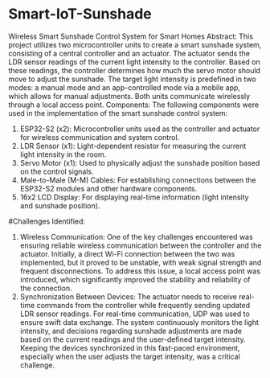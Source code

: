 # Smart-IoT-Sunshade
Wireless Smart Sunshade Control System for Smart Homes
Abstract: This project utilizes two microcontroller units to
create a smart sunshade system, consisting of a central
controller and an actuator. The actuator sends the LDR sensor
readings of the current light intensity to the controller. Based
on these readings, the controller determines how much the
servo motor should move to adjust the sunshade. The target
light intensity is predefined in two modes: a manual mode and
an app-controlled mode via a mobile app, which allows for
manual adjustments. Both units communicate wirelessly
through a local access point.
Components: The following components were used in the
implementation of the smart sunshade control system:
1. ESP32-S2 (x2): Microcontroller units used as the controller
and actuator for wireless communication and system control.
2. LDR Sensor (x1): Light-dependent resistor for measuring the
current light intensity in the room.
3. Servo Motor (x1): Used to physically adjust the sunshade
position based on the control signals.
4. Male-to-Male (M-M) Cables: For establishing connections
between the ESP32-S2 modules and other hardware
components.
5. 16x2 LCD Display: For displaying real-time information
(light intensity and sunshade position).

#Challenges Identified:
1. Wireless Communication: One of the key challenges
encountered was ensuring reliable wireless communication
between the controller and the actuator. Initially, a direct Wi-Fi
connection between the two was implemented, but it proved
to be unstable, with weak signal strength and frequent
disconnections. To address this issue, a local access point was
introduced, which significantly improved the stability and
reliability of the connection.
2. Synchronization Between Devices: The actuator needs to
receive real-time commands from the controller while
frequently sending updated LDR sensor readings. For real-time
communication, UDP was used to ensure swift data exchange.
The system continuously monitors the light intensity, and
decisions regarding sunshade adjustments are made based on
the current readings and the user-defined target intensity.
Keeping the devices synchronized in this fast-paced
environment, especially when the user adjusts the target
intensity, was a critical challenge.
